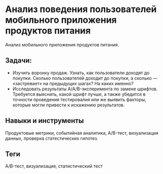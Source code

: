 # Анализ поведения пользователей мобильного приложения продуктов питания
Анализ мобильного приложения продуктов питания.

## Задачи:
- Изучить воронку продаж. Узнать, как пользователи доходят до покупки. Сколько пользователей доходит до покупки, а сколько — «застревает» на предыдущих шагах? На каких именно?
- Исследовать результаты A/A/B-эксперимента по замене шрифтов. Требуется выяснить, какой шрифт лучше, а также убедится в точности проведения тестировалия или же выявить факторы, которые могли привести к искажению результатов.

## Навыки и инструменты
Продуктовые метрики, событийная аналитика, A/B-тест, визуализация данных, проверка статестических гипотез.

## Теги
A/B-тест, визуализация, статистический тест

